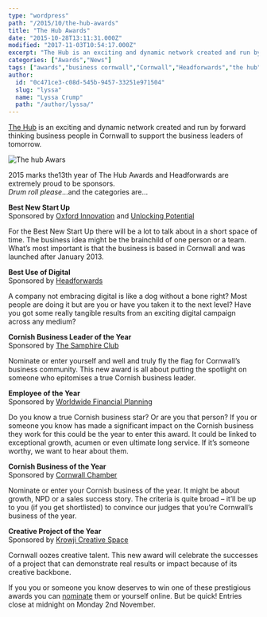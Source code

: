 ```yaml
---
type: "wordpress"
path: "/2015/10/the-hub-awards"
title: "The Hub Awards"
date: "2015-10-28T13:11:31.000Z"
modified: "2017-11-03T10:54:17.000Z"
excerpt: "The Hub is an exciting and dynamic network created and run by forward thinking business people in Cornwall to support the business leaders of tomorrow. 2015 marks the13th year of The Hub Awards and Headforwards are extremely proud to be sponsors. Drum roll please…and the categories are… Best New Start Up Sponsored by Oxford Innovation …"
categories: ["Awards","News"]
tags: ["awards","business cornwall","Cornwall","Headforwards","the hub","the hub awards"]
author:
  id: "0c471ce3-c08d-545b-9457-33251e971504"
  slug: "lyssa"
  name: "Lyssa Crump"
  path: "/author/lyssa/"
---
```

[The Hub](https://cornwallhub.org/) is an exciting and dynamic network created and run by forward thinking business people in Cornwall to support the business leaders of tomorrow.

![The hub Awars](http://www.headforwards.com/wp-content/uploads/2015/10/10438454_10152975868044218_309510142084846356_n-600x600-300x300.jpg)

2015 marks the13th year of The Hub Awards and Headforwards are extremely proud to be sponsors.  
_Drum roll please_…and the categories are…

**Best New Start Up**  
Sponsored by [Oxford Innovation](http://oxin.co.uk/) and [Unlocking Potential](http://www.unlocking-potential.co.uk/)

For the Best New Start Up there will be a lot to talk about in a short space of time. The business idea might be the brainchild of one person or a team. What’s most important is that the business is based in Cornwall and was launched after January 2013.

**Best Use of Digital**  
Sponsored by [Headforwards](http://www.headforwards.com/who-we-are/)

A company not embracing digital is like a dog without a bone right? Most people are doing it but are you or have you taken it to the next level? Have you got some really tangible results from an exciting digital campaign across any medium?

**Cornish Business Leader of the Year**  
Sponsored by [The Samphire Club](http://www.thesamphireclub.co.uk/)

Nominate or enter yourself and well and truly fly the flag for Cornwall’s business community. This new award is all about putting the spotlight on someone who epitomises a true Cornish business leader.

**Employee of the Year**  
Sponsored by [Worldwide Financial Planning](http://www.wwfp.net/)

Do you know a true Cornish business star? Or are you that person? If you or someone you know has made a significant impact on the Cornish business they work for this could be the year to enter this award. It could be linked to exceptional growth, acumen or even ultimate long service. If it’s someone worthy, we want to hear about them.

**Cornish Business of the Year**  
Sponsored by [Cornwall Chamber](http://www.cornwallchamber.co.uk/)

Nominate or enter your Cornish business of the year. It might be about growth, NPD or a sales success story. The criteria is quite broad – it’ll be up to you (if you get shortlisted) to convince our judges that you’re Cornwall’s business of the year.

**Creative Project of the Year**  
Sponsored by [Krowji Creative Space](http://www.krowji.org.uk/)

Cornwall oozes creative talent. This new award will celebrate the successes of a project that can demonstrate real results or impact because of its creative backbone.

If you you or someone you know deserves to win one of these prestigious awards you can [nominate](https://cornwallhub.org/nominations/) them or yourself online. But be quick! Entries close at midnight on Monday 2nd November.